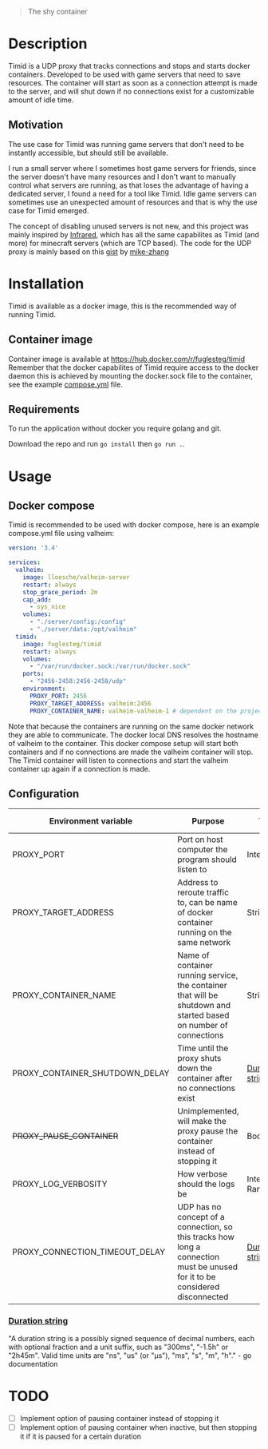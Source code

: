 > The shy container
# Description
Timid is a UDP proxy that tracks connections and stops and starts docker containers.
Developed to be used with game servers that need to save resources.
The container will start as soon as a connection attempt is made to the server, and will shut down
if no connections exist for a customizable amount of idle time.
## Motivation
The use case for Timid was running game servers that don't need to be instantly accessible,
but should still be available.

I run a small server where I sometimes host game servers for friends, since the server
doesn't have many resources and I don't want to manually control what servers are running, as that
loses the advantage of having a dedicated server, I found a need for a tool like Timid.
Idle game servers can sometimes use an unexpected amount of resources and that is why 
the use case for Timid emerged.

The concept of disabling unused servers is not new, and this project was mainly inspired by 
[Infrared](https://github.com/haveachin/infrared), which has all the same capabilites as Timid (and more) for minecraft servers (which are TCP based).
The code for the UDP proxy is mainly based on this [gist](https://gist.github.com/mike-zhang/3853251) by [mike-zhang](https://github.com/mike-zhang) 

# Installation
Timid is available as a docker image, this is the recommended way of running Timid.

## Container image
Container image is available at https://hub.docker.com/r/fuglesteg/timid
Remember that the docker capabilites of Timid require access to the docker daemon
this is achieved by mounting the docker.sock file to the container, see the example 
[compose.yml](#docker-compose) file.

## Requirements
To run the application without docker you require golang and git.

Download the repo and run ```go install``` then ```go run .```.

# Usage
## Docker compose
Timid is recommended to be used with docker compose, here is an example compose.yml file
using valheim:
```yaml
version: '3.4'

services:
  valheim:
    image: lloesche/valheim-server
    restart: always
    stop_grace_period: 2m
    cap_add:
      - sys_nice
    volumes:
      - "./server/config:/config"
      - "./server/data:/opt/valheim"
  timid:
    image: fuglesteg/timid
    restart: always
    volumes:
      - "/var/run/docker.sock:/var/run/docker.sock"
    ports:
      - "2456-2458:2456-2458/udp"
    environment:
      PROXY_PORT: 2456
      PROXY_TARGET_ADDRESS: valheim:2456
      PROXY_CONTAINER_NAME: valheim-valheim-1 # dependent on the project being name valheim
```

Note that because the containers are running on the same docker network they are able to communicate.
The docker local DNS resolves the hostname of valheim to the container.
This docker compose setup will start both containers and if no connections are made the valheim container will stop.
The Timid container will listen to connections and start the valheim container up again if a connection is made.

## Configuration

|Environment variable| Purpose | Type | Default Value |
|---|---|---|---|
|PROXY_PORT| Port on host computer the program should listen to|Integer| Unset & required |
|PROXY_TARGET_ADDRESS| Address to reroute traffic to, can be name of docker container running on the same network| String\|/URL| Unset & required |
|PROXY_CONTAINER_NAME| Name of container running service, the container that will be shutdown and started based on number of connections| String| Unset & required |
|PROXY_CONTAINER_SHUTDOWN_DELAY| Time until the proxy shuts down the container after no connections exist| <a href="#duration-string">Duration string</a>| 1 minute |
|<s>PROXY_PAUSE_CONTAINER</s>| Unimplemented, will make the proxy pause the container instead of stopping it| Boolean| false |
|PROXY_LOG_VERBOSITY| How verbose should the logs be| Integer, Range 1-6| 1 |
|PROXY_CONNECTION_TIMEOUT_DELAY| UDP has no concept of a connection, so this tracks how long a connection must be unused for it to be considered disconnected| <a href="#duration-string">Duration string</a> | 1 minute |

### [Duration string](https://pkg.go.dev/time#ParseDuration)
"A duration string is a possibly signed sequence of decimal numbers, each with optional fraction and a unit suffix, such as "300ms", "-1.5h" or "2h45m". Valid time units are "ns", "us" (or "µs"), "ms", "s", "m", "h"."
\- go documentation

# TODO
- [ ] Implement option of pausing container instead of stopping it
- [ ] Implement option of pausing container when inactive, but then stopping it if it is paused for a certain duration
